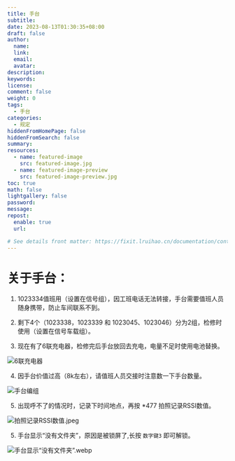 ```yaml
---
title: 手台
subtitle:
date: 2023-08-13T01:30:35+08:00
draft: false
author:
  name:
  link:
  email:
  avatar:
description:
keywords:
license:
comment: false
weight: 0
tags:
  - 手台
categories:
  - 规定
hiddenFromHomePage: false
hiddenFromSearch: false
summary:
resources:
  - name: featured-image
    src: featured-image.jpg
  - name: featured-image-preview
    src: featured-image-preview.jpg
toc: true
math: false
lightgallery: false
password:
message:
repost:
  enable: true
  url:

# See details front matter: https://fixit.lruihao.cn/documentation/content-management/introduction/#front-matter
---
```


<!--more-->


# 关于手台：

1. 1023334值班用（设置在信号组），因工班电话无法转接，手台需要值班人员随身携带，防止车间联系不到。

2. 剩下4个（1023338，1023339 和 1023045、1023046）分为2组，检修时使用（设置在信号车载组）。

3. 现在有了6联充电器，检修完后手台放回去充电，电量不足时使用电池替换。

![6联充电器](https://i.miji.bid/2023/08/13/858a6625a24baab2ec77447241cfe4ba.jpeg)

4. 因手台价值过高（8k左右），请值班人员交接时注意数一下手台数量。

![手台编组](https://i.miji.bid/2023/08/13/cc4e2d03ccf8ea78431033107e4c5770.jpeg)

5. 出现呼不了的情况时，记录下时间地点，再按 *477 拍照记录RSSI数值。

![拍照记录RSSI数值.jpeg](https://ice.frostsky.com/2023/08/15/94c7c660437456207f5612c0c3ba60a7.jpeg)

5. 手台显示“没有文件夹”，原因是被锁屏了,长按 `数字键3` 即可解锁。

![手台显示“没有文件夹”.webp](https://ice.frostsky.com/2023/09/07/522170daaf86a372ab862b9c7d238380.webp)
